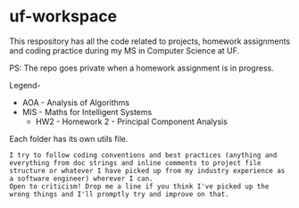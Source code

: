# uf-workspace

This respository has all the code related to projects, homework assignments and coding practice during my 
MS in Computer Science at UF.

PS: The repo goes private when a homework assignment is in progress.

Legend-
-   AOA - Analysis of Algorithms
-   MIS - Maths for Intelligent Systems
    *   HW2 - Homework 2 - Principal Component Analysis
	 
Each folder has its own utils file.

	I try to follow coding conventions and best practices (anything and everything from doc strings and inline comments to project file structure or whatever I have picked up from my industry experience as a software engineer) wherever I can.
	Open to criticism! Drop me a line if you think I've picked up the wrong things and I'll promptly try and improve on that.
